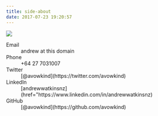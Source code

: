 ```yaml
---
title: side-about
date: 2017-07-23 19:20:57
---
```

![](/images/andrew-watkins-thumb.jpg)
<dl>
<dt>Email</dt><dd> andrew at this domain</dd>
<dt>Phone</dt><dd>+64 27 7031007</dd>
<dt>Twitter</dt><dd>[@avowkind](https://twitter.com/avowkind)</dd>
<dt>LinkedIn</dt><dd>[andrewwatkinsnz](href="https://www.linkedin.com/in/andrewwatkinsnz)</dd>
<dt>GitHub</dt><dd>[@avowkind](https://github.com/avowkind)</dd>
</dl>

